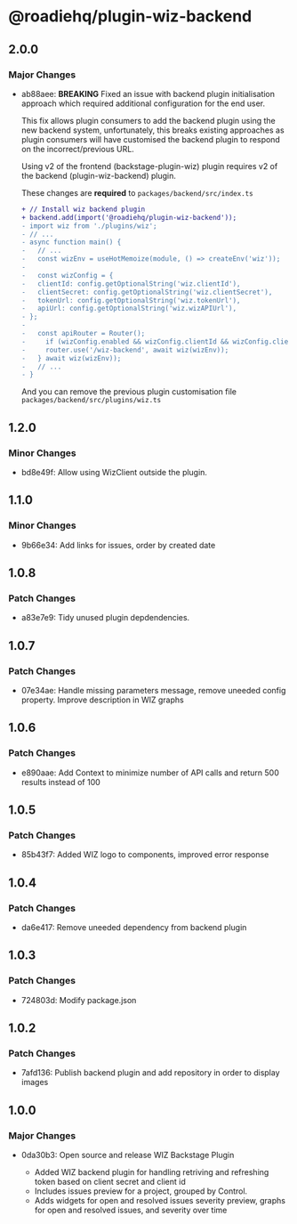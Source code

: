 # @roadiehq/plugin-wiz-backend

## 2.0.0

### Major Changes

- ab88aee: **BREAKING** Fixed an issue with backend plugin initialisation approach which required additional configuration for the end user.

  This fix allows plugin consumers to add the backend plugin using the new backend system, unfortunately, this breaks existing approaches as plugin consumers will have customised the backend plugin to respond on the incorrect/previous URL.

  Using v2 of the frontend (backstage-plugin-wiz) plugin requires v2 of the backend (plugin-wiz-backend) plugin.

  These changes are **required** to `packages/backend/src/index.ts`

  ```diff
  + // Install wiz backend plugin
  + backend.add(import('@roadiehq/plugin-wiz-backend'));
  - import wiz from './plugins/wiz';
  - // ...
  - async function main() {
  -   // ...
  -   const wizEnv = useHotMemoize(module, () => createEnv('wiz'));
  -
  -   const wizConfig = {
  -   clientId: config.getOptionalString('wiz.clientId'),
  -   clientSecret: config.getOptionalString('wiz.clientSecret'),
  -   tokenUrl: config.getOptionalString('wiz.tokenUrl'),
  -   apiUrl: config.getOptionalString('wiz.wizAPIUrl'),
  - };
  -
  -   const apiRouter = Router();
  -     if (wizConfig.enabled && wizConfig.clientId && wizConfig.clientSecret && wizConfig.tokenUrl && wizConfig.apiUrl) {
  -     router.use('/wiz-backend', await wiz(wizEnv));
  -   } await wiz(wizEnv));
  -   // ...
  - }
  ```

  And you can remove the previous plugin customisation file `packages/backend/src/plugins/wiz.ts`

## 1.2.0

### Minor Changes

- bd8e49f: Allow using WizClient outside the plugin.

## 1.1.0

### Minor Changes

- 9b66e34: Add links for issues, order by created date

## 1.0.8

### Patch Changes

- a83e7e9: Tidy unused plugin depdendencies.

## 1.0.7

### Patch Changes

- 07e34ae: Handle missing parameters message, remove uneeded config property. Improve description in WIZ graphs

## 1.0.6

### Patch Changes

- e890aae: Add Context to minimize number of API calls and return 500 results instead of 100

## 1.0.5

### Patch Changes

- 85b43f7: Added WIZ logo to components, improved error response

## 1.0.4

### Patch Changes

- da6e417: Remove uneeded dependency from backend plugin

## 1.0.3

### Patch Changes

- 724803d: Modify package.json

## 1.0.2

### Patch Changes

- 7afd136: Publish backend plugin and add repository in order to display images

## 1.0.0

### Major Changes

- 0da30b3: Open source and release WIZ Backstage Plugin

  - Added WIZ backend plugin for handling retriving and refreshing token based on client secret and client id
  - Includes issues preview for a project, grouped by Control.
  - Adds widgets for open and resolved issues severity preview, graphs for open and resolved issues, and severity over time
